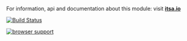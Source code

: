 For information, api and documentation about this module: visit <b><a href="http://itsa.io">itsa.io</a></b>

[![Build Status](https://travis-ci.org/itsa/router.svg?branch=master)](https://travis-ci.org/itsa/router)

[![browser support](https://ci.testling.com/itsa/router.png)](https://ci.testling.com/itsa/router)